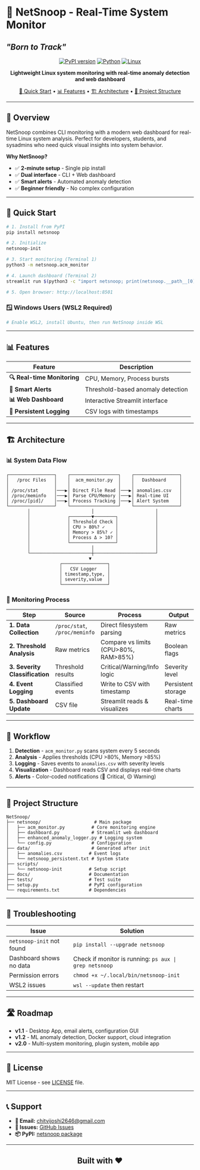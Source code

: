 # 🚀 NetSnoop - Real-Time System Monitor
##        *"Born to Track"*

<div align="center">

[![PyPI version](https://img.shields.io/pypi/v/netsnoop?style=for-the-badge&logo=pypi)](https://pypi.org/project/netsnoop/)
[![Python](https://img.shields.io/badge/Python-3.7%2B-blue?style=for-the-badge&logo=python)](https://python.org)
[![Linux](https://img.shields.io/badge/Platform-Linux-orange?style=for-the-badge&logo=linux)](https://linux.org)

**Lightweight Linux system monitoring with real-time anomaly detection and web dashboard**

[🚀 Quick Start](#-quick-start) • [📊 Features](#-features) • [🏗️ Architecture](#️-architecture) • [📁 Project Structure](#-project-structure)

</div>

---

## 🎯 Overview

NetSnoop combines CLI monitoring with a modern web dashboard for real-time Linux system analysis. Perfect for developers, students, and sysadmins who need quick visual insights into system behavior.

**Why NetSnoop?**
- ✅ **2-minute setup** - Single pip install
- ✅ **Dual interface** - CLI + Web dashboard  
- ✅ **Smart alerts** - Automated anomaly detection
- ✅ **Beginner friendly** - No complex configuration

---

## 🚀 Quick Start

```bash
# 1. Install from PyPI
pip install netsnoop

# 2. Initialize
netsnoop-init

# 3. Start monitoring (Terminal 1)
python3 -m netsnoop.acm_monitor

# 4. Launch dashboard (Terminal 2)
streamlit run $(python3 -c "import netsnoop; print(netsnoop.__path__[0] + '/dashboard.py')")

# 5. Open browser: http://localhost:8501
```

### 🪟 Windows Users (WSL2 Required)
```bash
# Enable WSL2, install Ubuntu, then run NetSnoop inside WSL
```

---

## 📊 Features

| Feature | Description |
|---------|-------------|
| **🔍 Real-time Monitoring** | CPU, Memory, Process bursts |
| **🚨 Smart Alerts** | Threshold-based anomaly detection |
| **📊 Web Dashboard** | Interactive Streamlit interface |
| **📝 Persistent Logging** | CSV logs with timestamps |

---

## 🏗️ Architecture

### 📊 **System Data Flow**

```
┌─────────────────┐    ┌──────────────────┐    ┌─────────────────┐
│   /proc Files   │    │  acm_monitor.py  │    │   Dashboard     │
│                 │    │                  │    │                 │
│ /proc/stat      │───▶│ Direct File Read │───▶│ anomalies.csv   │
│ /proc/meminfo   │───▶│ Parse CPU/Memory │───▶│ Real-time UI    │
│ /proc/[pid]/    │───▶│ Process Tracking │───▶│ Alert System    │
└─────────────────┘    └──────────────────┘    └─────────────────┘
        │                       │                       │
        │              ┌────────▼────────┐              │
        │              │ Threshold Check │              │
        │              │ CPU > 80%? ✓    │              │
        │              │ Memory > 85%? ✓ │              │
        │              │ Process Δ > 10? │              │
        │              └─────────────────┘              │
        │                       │                       │
        └───────────────────────┼───────────────────────┘
                               ▼
                    ┌─────────────────┐
                    │   CSV Logger    │
                    │ timestamp,type, │
                    │ severity,value  │
                    └─────────────────┘
```

### 🔄 **Monitoring Process**

| Step | Source | Process | Output |
|------|--------|---------|--------|
| **1. Data Collection** | `/proc/stat`, `/proc/meminfo` | Direct filesystem parsing | Raw metrics |
| **2. Threshold Analysis** | Raw metrics | Compare vs limits (CPU>80%, RAM>85%) | Boolean flags |
| **3. Severity Classification** | Threshold results | Critical/Warning/Info logic | Severity level |
| **4. Event Logging** | Classified events | Write to CSV with timestamp | Persistent storage |
| **5. Dashboard Update** | CSV file | Streamlit reads & visualizes | Real-time charts |

---

## 🔄 Workflow

1. **Detection** - `acm_monitor.py` scans system every 5 seconds
2. **Analysis** - Applies thresholds (CPU >80%, Memory >85%)
3. **Logging** - Saves events to `anomalies.csv` with severity levels
4. **Visualization** - Dashboard reads CSV and displays real-time charts
5. **Alerts** - Color-coded notifications (🔴 Critical, 🟡 Warning)

---

## 📁 Project Structure

```
NetSnoop/
├── netsnoop/                    # Main package
│   ├── acm_monitor.py          # Core monitoring engine
│   ├── dashboard.py            # Streamlit web dashboard  
│   ├── enhanced_anomaly_logger.py # Logging system
│   └── config.py               # Configuration
├── data/                       # Generated after init
│   ├── anomalies.csv          # Event logs
│   └── netsnoop_persistent.txt # System state
├── scripts/
│   └── netsnoop-init          # Setup script
├── docs/                      # Documentation
├── tests/                     # Test suite
├── setup.py                   # PyPI configuration
└── requirements.txt           # Dependencies
```

---

## 🐛 Troubleshooting

| Issue | Solution |
|-------|----------|
| `netsnoop-init` not found | `pip install --upgrade netsnoop` |
| Dashboard shows no data | Check if monitor is running: `ps aux \| grep netsnoop` |
| Permission errors | `chmod +x ~/.local/bin/netsnoop-init` |
| WSL2 issues | `wsl --update` then restart |

---

## 🛣️ Roadmap

- **v1.1** - Desktop App, email alerts, configuration GUI
- **v1.2** - ML anomaly detection, Docker support, cloud integration  
- **v2.0** - Multi-system monitoring, plugin system, mobile app

---

## 📄 License

MIT License - see [LICENSE](LICENSE) file.

---

## 📞 Support

- **📧 Email:** [chitvijoshi2646@gmail.com](mailto:chitvijoshi2646@gmail.com)
- **🐛 Issues:** [GitHub Issues](https://github.com/ChitviJoshi/NetSnoop/issues)
- **📦 PyPI:** [netsnoop package](https://pypi.org/project/netsnoop/)

---

<div align="center">


##   Built with ❤️ 

</div>

